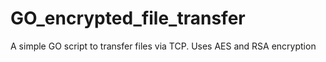 # GO_encrypted_file_transfer
A simple GO script to transfer files via TCP.  Uses AES and RSA encryption

